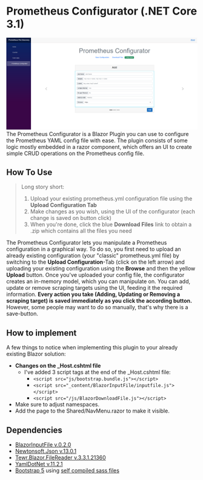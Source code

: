 ﻿# Prometheus Configurator (.NET Core 3.1)
![Prometheus_Configurator.png](Resources/Screenshots/UI_Add.png)
The Prometheus Configurator is a Blazor Plugin you can use to configure the Prometheus YAML config file with ease.
The plugin consists of some logic mostly embedded in a razor component, which offers an UI to create simple CRUD operations on the Prometheus config file.


## How To Use
> Long story short:
> 1. Upload your existing prometheus.yml configuration file using the **Upload Configuration Tab**
> 2. Make changes as you wish, using the UI of the configurator (each change is saved on button click)
> 3. When you're done, click the blue **Download Files** link to obtain a .zip which contains all the files you need

The Prometheus Configurator lets you manipulate a Prometheus configuration in a graphical way.
To do so, you first need to upload an already existing configuration (your "classic" prometheus.yml file) by switching to the **Upload Configuration**-Tab (click on the left arrow) and
uploading your existing configuration using the **Browse** and then the yellow **Upload** button. Once you've uploaded your config file, the configurator
creates an in-memory model, which you can manipulate on. You can add, update or remove scraping targets using the UI, feeding it the required information.
**Every action you take (Adding, Updating or Removing a scraping target) is saved immediately as you click the according button.** However, some people may want to do so manually, that's
why there is a save-button.

## How to implement
A few things to notice when implementing this plugin to your already existing Blazor solution:
- **Changes on the _Host.cshtml file**
  - I've added 3 script tags at the end of the _Host.cshtml file:
    - `<script src="js/bootstrap.bundle.js"></script>`
    - `<script src="_content/BlazorInputFile/inputfile.js"></script>`
    - `<script src="/js/BlazorDownloadFile.js"></script>`
- Make sure to adjust namespaces.
- Add the page to the Shared/NavMenu.razor to make it visible.

## Dependencies
- [BlazorInputFile v.0.2.0](https://www.nuget.org/packages/BlazorInputFile)
- [Newtonsoft.Json v.13.0.1](https://www.nuget.org/packages/Newtonsoft.Json)
- [Tewr.Blazor.FileReader v.3.3.1.21360](https://www.nuget.org/packages/Tewr.Blazor.FileReader)
- [YamlDotNet v.11.2.1](https://www.nuget.org/packages/YamlDotNet)
- [Bootstrap 5](https://getbootstrap.com/docs/5.0/getting-started/introduction/) using [self compiled sass files](https://www.youtube.com/watch?v=9b4hYVNCFK4)



